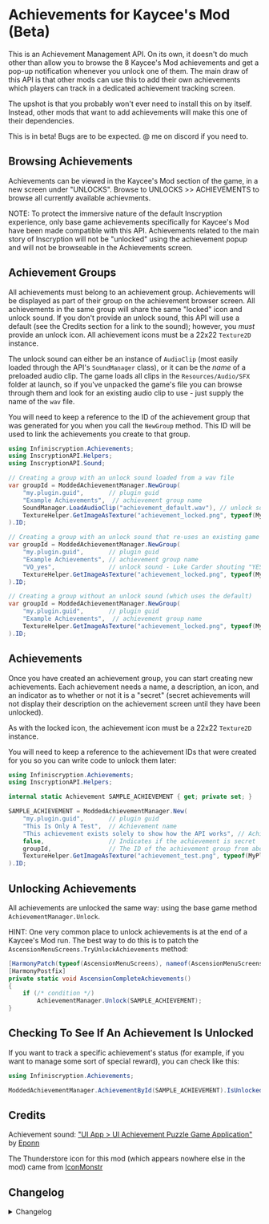 # Achievements for Kaycee's Mod (Beta)

This is an Achievement Management API. On its own, it doesn't do much other than allow you to browse the 8 Kaycee's Mod achievements and get a pop-up notification whenever you unlock one of them. The main draw of this API is that other mods can use this to add their own achievements which players can track in a dedicated achievement tracking screen.

The upshot is that you probably won't ever need to install this on by itself. Instead, other mods that want to add achievements will make this one of their dependencies.

This is in beta! Bugs are to be expected. @ me on discord if you need to.

## Browsing Achievements

Achievements can be viewed in the Kaycee's Mod section of the game, in a new screen under "UNLOCKS". Browse to UNLOCKS >> ACHIEVEMENTS to browse all currently available achievments.

NOTE: To protect the immersive nature of the default Inscryption experience, only base game achievements specifically for Kaycee's Mod have been made compatible with this API. Achievements related to the main story of Inscryption will not be "unlocked" using the achievement popup and will not be browseable in the Achievements screen.

## Achievement Groups

All achievements must belong to an achievement group. Achievements will be displayed as part of their group on the achievement browser screen. All achievements in the same group will share the same "locked" icon and unlock sound. If you don't provide an unlock sound, this API will use a default (see the Credits section for a link to the sound); however, you *must* provide an unlock icon. All achievement icons must be a 22x22 `Texture2D` instance.

The unlock sound can either be an instance of `AudioClip` (most easily loaded through the API's `SoundManager` class), or it can be the *name* of a preloaded audio clip. The game loads all clips in the `Resources/Audio/SFX` folder at launch, so if you've unpacked the game's file you can browse through them and look for an existing audio clip to use - just supply the name of the `wav` file.

You will need to keep a reference to the ID of the achievement group that was generated for you when you call the `NewGroup` method. This ID will be used to link the achievements you create to that group. 

```c#
using Infiniscryption.Achievements;
using InscryptionAPI.Helpers;
using InscryptionAPI.Sound;

// Creating a group with an unlock sound loaded from a wav file
var groupId = ModdedAchievementManager.NewGroup(
    "my.plugin.guid",       // plugin guid
    "Example Achievements",  // achievement group name
    SoundManager.LoadAudioClip("achievement_default.wav"), // unlock sound
    TextureHelper.GetImageAsTexture("achievement_locked.png", typeof(MyPlugin).Assembly) // lock icon
).ID;

// Creating a group with an unlock sound that re-uses an existing game asset
var groupId = ModdedAchievementManager.NewGroup(
    "my.plugin.guid",       // plugin guid
    "Example Achievements", // achievement group name
    "VO_yes",               // unlock sound - Luke Carder shouting "YES!"
    TextureHelper.GetImageAsTexture("achievement_locked.png", typeof(MyPlugin).Assembly) // lock icon
).ID;

// Creating a group without an unlock sound (which uses the default)
var groupId = ModdedAchievementManager.NewGroup(
    "my.plugin.guid",       // plugin guid
    "Example Achievements",  // achievement group name
    TextureHelper.GetImageAsTexture("achievement_locked.png", typeof(MyPlugin).Assembly) // lock icon
).ID;
```

## Achievements

Once you have created an achievement group, you can start creating new achievements. Each achievement needs a name, a description, an icon, and an indicator as to whether or not it is a "secret" (secret achievements will not display their description on the achievement screen until they have been unlocked).

As with the locked icon, the achievement icon must be a 22x22 `Texture2D` instance.

You will need to keep a reference to the achievement IDs that were created for you so you can write code to unlock them later:

```c#
using Infiniscryption.Achievements;
using InscryptionAPI.Helpers;

internal static Achievement SAMPLE_ACHIEVEMENT { get; private set; }

SAMPLE_ACHIEVEMENT = ModdedAchievementManager.New(
    "my.plugin.guid",       // plugin guid
    "This Is Only A Test",  // Achievement name
    "This achievement exists solely to show how the API works", // Achievement description
    false,                  // Indicates if the achievement is secret
    groupId,                // The ID of the achievement group from above
    TextureHelper.GetImageAsTexture("achievement_test.png", typeof(MyPlugin).Assembly)
).ID;
```

## Unlocking Achievements

All achievements are unlocked the same way: using the base game method `AchievementManager.Unlock`.

HINT: One very common place to unlock achievements is at the end of a Kaycee's Mod run. The best way to do this is to patch the `AscensionMenuScreens.TryUnlockAchievements` method:

```c#
[HarmonyPatch(typeof(AscensionMenuScreens), nameof(AscensionMenuScreens.TryUnlockAchievements))]
[HarmonyPostfix]
private static void AscensionCompleteAchievements()
{
    if (/* condition */)
        AchievementManager.Unlock(SAMPLE_ACHIEVEMENT);
}
```

## Checking To See If An Achievement Is Unlocked

If you want to track a specific achievement's status (for example, if you want to manage some sort of special reward), you can check like this:

```c#
using Infiniscryption.Achievements;

ModdedAchievementManager.AchievementById(SAMPLE_ACHIEVEMENT).IsUnlocked; // Tells you if the achievement is unlocked
```

## Credits

Achievement sound: ["UI App > UI Achievement Puzzle Game Application"](https://freesound.org/people/Eponn/sounds/636660/) by [Eponn](https://freesound.org/people/Eponn/)

The Thunderstore icon for this mod (which appears nowhere else in the mod) came from [IconMonstr](https://iconmonstr.com/trophy-6-svg/)

## Changelog

<details>
<summary>Changelog</summary>

0.1.4
- You ever publish something without properly checking the zip file first? Yeah. 
- 0.1.4 actually does all the things 0.1.3 said it did.

0.1.3
- Improved error messages
- Small code refactor to improve performance.
- Small change to Unlock to be a bit more resilient to edge cases.

0.1.2
- Fixed defect in the achievements screen that was preventing paging from working correctly.
- Made the `AchievementsPlugin.PluginGuid` field public.

0.1.1
- Fixed typo in the README.
- Removed unhelpful errors getting written to the log file

0.1
- Beta version of Achievements

</details>